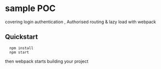 # sample POC
covering login authentication , Authorised routing & lazy load with webpack 

## Quickstart

```
  npm install 
  npm start 
```
then webpack starts building your project
